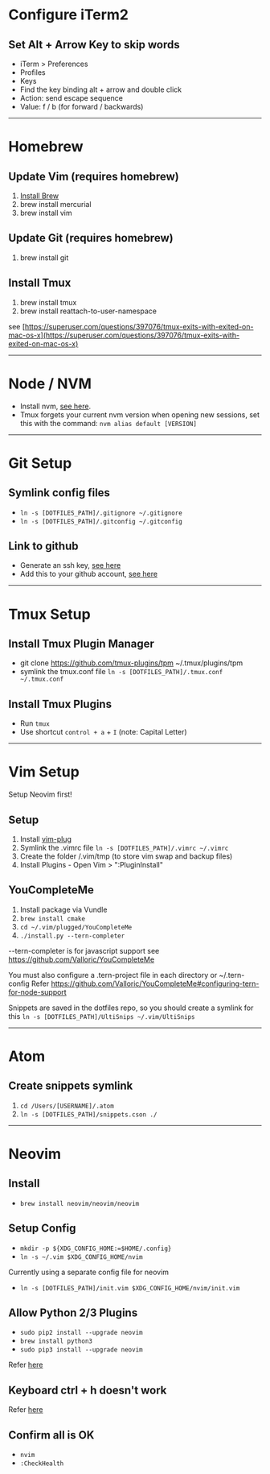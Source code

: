 # Configure iTerm2

## Set Alt + Arrow Key to skip words

* iTerm > Preferences
* Profiles
* Keys
* Find the key binding alt + arrow and double click
* Action: send escape sequence
* Value: f / b (for forward / backwards)

---

# Homebrew

## Update Vim (requires homebrew)

1. [Install Brew](http://brew.sh/)
2. brew install mercurial
3. brew install vim

## Update Git (requires homebrew)

1. brew install git

## Install Tmux

1. brew install tmux
2. brew install reattach-to-user-namespace

see [https://superuser.com/questions/397076/tmux-exits-with-exited-on-mac-os-x](https://superuser.com/questions/397076/tmux-exits-with-exited-on-mac-os-x)

---

# Node / NVM

* Install nvm, [see here](https://github.com/creationix/nvm).
* Tmux forgets your current nvm version when opening new sessions, set this with the command: `nvm alias default [VERSION]`

---

# Git Setup

## Symlink config files

* `ln -s [DOTFILES_PATH]/.gitignore ~/.gitignore`
* `ln -s [DOTFILES_PATH]/.gitconfig ~/.gitconfig`


## Link to github

* Generate an ssh key, [see here](https://help.github.com/articles/generating-a-new-ssh-key-and-adding-it-to-the-ssh-agent/)
* Add this to your github account, [see here](https://help.github.com/articles/adding-a-new-ssh-key-to-your-github-account/)

---

# Tmux Setup

## Install Tmux Plugin Manager

* git clone https://github.com/tmux-plugins/tpm ~/.tmux/plugins/tpm
* symlink the tmux.conf file `ln -s [DOTFILES_PATH]/.tmux.conf ~/.tmux.conf`

## Install Tmux Plugins

* Run `tmux`
* Use shortcut `control + a` + `I` (note: Capital Letter)

---

# Vim Setup

Setup Neovim first!

## Setup

1. Install [vim-plug](https://github.com/junegunn/vim-plug) 
2. Symlink the .vimrc file `ln -s [DOTFILES_PATH]/.vimrc ~/.vimrc`
3. Create the folder /.vim/tmp (to store vim swap and backup files)
4. Install Plugins - Open Vim > ":PluginInstall"

## YouCompleteMe

1. Install package via Vundle
2. `brew install cmake`
3. `cd ~/.vim/plugged/YouCompleteMe`
4. `./install.py --tern-completer`

--tern-completer is for javascript support see https://github.com/Valloric/YouCompleteMe

You must also configure a .tern-project file in each directory or ~/.tern-config
Refer https://github.com/Valloric/YouCompleteMe#configuring-tern-for-node-support

Snippets are saved in the dotfiles repo, so you should create a symlink for this
`ln -s [DOTFILES_PATH]/UltiSnips ~/.vim/UltiSnips`

---

# Atom

## Create snippets symlink

1. `cd /Users/[USERNAME]/.atom`
2. `ln -s [DOTFILES_PATH]/snippets.cson ./`

---

# Neovim

## Install

* `brew install neovim/neovim/neovim`

## Setup Config

* `mkdir -p ${XDG_CONFIG_HOME:=$HOME/.config}`
* `ln -s ~/.vim $XDG_CONFIG_HOME/nvim`

Currently using a separate config file for neovim

* `ln -s [DOTFILES_PATH]/init.vim $XDG_CONFIG_HOME/nvim/init.vim`

## Allow Python 2/3 Plugins

* `sudo pip2 install --upgrade neovim`
* `brew install python3`
* `sudo pip3 install --upgrade neovim`

Refer [here](https://neovim.io/doc/user/provider.html#provider-python)

## Keyboard ctrl + h doesn't work

Refer [here](https://github.com/neovim/neovim/wiki/FAQ#my-ctrl-h-mapping-doesnt-work)

## Confirm all is OK

* `nvim`
* `:CheckHealth`
